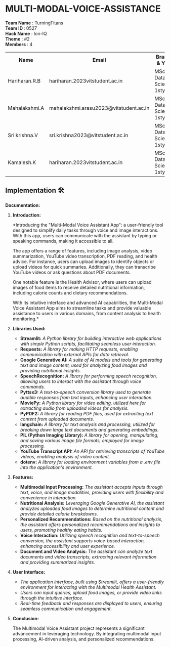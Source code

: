 # MULTI-MODAL-VOICE-ASSISTANCE

<b>Team Name</b> : TurningTitans<br>
<b>Team ID </b>  : 0527<br>
<b>Hack Name</b> : Ion-IQ<br>
<b>Theme</b>     : #2<br>
<b>Members</b>   : 4<br>
<table>
  <tr>
    <th>Name</th>
    <th>Email</th>
    <th>Branch & Year</th>
    <th>Phone</th>
  </tr>
   <tr>
    <td>Hariharan.R.B</td>
    <td>hariharan.2023vitstudent.ac.in</td>
    <td>MSc Data Science, 1styear</td>
    <td>9159564077</td>
  <tr>
    <td>Mahalakshmi.A</td>
    <td>mahalakshmi.arasu2023@vitstudent.ac.in</td>
    <td>MSc Data Science, 1styear</td>
    <td>82484 80167</td>
  </tr>
     <tr>
    <td>Sri krishna.V</td>
    <td>sri.krishna2023@vitstudent.ac.in</td>
    <td>MSc Data Science, 1styear</td>
    <td>91766 25759</td>
  </tr>
  <tr>
    <td>Kamalesh.K</td>
    <td>hariharan.2023vitstudent.ac.in</td>
    <td>MSc Data Science, 1styear</td>
    <td>80153 29920</td>
  </tr>
</table>


## Implementation 🛠️


**Documentation:**

1. **Introduction:**

   *Introducing the "Multi-Modal Voice Assistant App": a user-friendly tool designed to simplify daily tasks through voice and image interactions. With this app, users can communicate with the assistant by typing or speaking commands, making it accessible to all.

    The app offers a range of features, including image analysis, video summarization, YouTube video transcription, PDF reading, and health advice. For instance, users can upload images to identify objects or upload videos for quick summaries. Additionally, they can transcribe YouTube videos or ask questions about PDF documents.

   One notable feature is the Health Advisor, where users can upload images of food items to receive detailed nutritional information, including calorie counts and dietary recommendations.

    With its intuitive interface and advanced AI capabilities, the Multi-Modal Voice Assistant App aims to streamline tasks and provide valuable assistance to users in various domains, from content analysis to health monitoring.*

2. **Libraries Used:**
   
   - **Streamlit:** *A Python library for building interactive web applications with simple Python scripts, facilitating seamless user interaction.*
   - **Requests:** *A library for making HTTP requests, enabling communication with external APIs for data retrieval.*
   - **Google Generative AI:** *A suite of AI models and tools for generating text and image content, used for analyzing food images and providing nutritional insights.*
   - **SpeechRecognition:** *A library for performing speech recognition, allowing users to interact with the assistant through voice commands.*
   - **Pyttsx3:** *A text-to-speech conversion library used to generate audible responses from text inputs, enhancing user interaction.*
   - **MoviePy:** *A Python library for video editing, utilized here for extracting audio from uploaded videos for analysis.*
   - **PyPDF2:** *A library for reading PDF files, used for extracting text content from uploaded documents.*
   - **langchain:** *A library for text analysis and processing, utilized for breaking down large text documents and generating embeddings.*
   - **PIL (Python Imaging Library):** *A library for opening, manipulating, and saving various image file formats, employed for image processing.*
   - **YouTube Transcript API:** *An API for retrieving transcripts of YouTube videos, enabling analysis of video content.*
   - **dotenv:** *A library for loading environment variables from a .env file into the application's environment.*
   
3. **Features:**

   - **Multimodal Input Processing:** *The assistant accepts inputs through text, voice, and image modalities, providing users with flexibility and convenience in interaction.*
   - **Nutritional Analysis:** *Leveraging Google Generative AI, the assistant analyzes uploaded food images to determine nutritional content and provide detailed calorie breakdowns.*
   - **Personalized Recommendations:** *Based on the nutritional analysis, the assistant offers personalized recommendations and insights to users, promoting healthy eating habits.*
   - **Voice Interaction:** *Utilizing speech recognition and text-to-speech conversion, the assistant supports voice-based interaction, enhancing accessibility and user experience.*
   - **Document and Video Analysis:** *The assistant can analyze text documents and video transcripts, extracting relevant information and providing summarized insights.*
   
4. **User Interface:**

   - *The application interface, built using Streamlit, offers a user-friendly environment for interacting with the Multimodal Health Assistant.*
   - *Users can input queries, upload food images, or provide video links through the intuitive interface.*
   - *Real-time feedback and responses are displayed to users, ensuring seamless communication and engagement.*
   
5. **Conclusion:**

   The Multimodal Voice Assistant project represents a significant advancement in leveraging technology. By integrating multimodal input processing, AI-driven analysis, and personalized recommendations.
